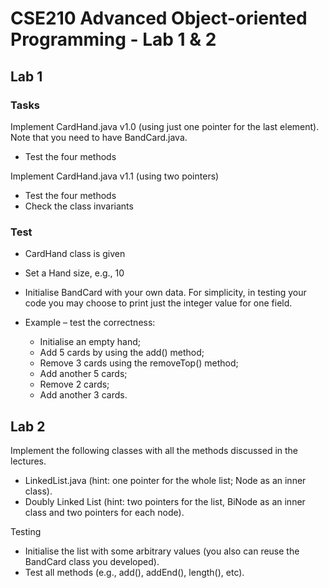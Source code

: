 # CSE210 Advanced Object-oriented Programming - Lab 1 & 2

## Lab 1

### Tasks

Implement CardHand.java v1.0 (using just one pointer for the last element). Note that you need to have BandCard.java.
- Test the four methods

Implement CardHand.java v1.1 (using two pointers)
- Test the four methods
- Check the class invariants

### Test

- CardHand class is given
- Set a Hand size, e.g., 10
- Initialise BandCard with your own data. For simplicity, in testing your code you may choose to print just the integer value for one field.

- Example – test the correctness:
  - Initialise an empty hand;
  - Add 5 cards by using the add() method;
  - Remove 3 cards using the removeTop() method;
  - Add another 5 cards;
  - Remove 2 cards;
  - Add another 3 cards.

## Lab 2

Implement the following classes with all the methods discussed in the lectures.

- LinkedList.java (hint: one pointer for the whole list; Node as an inner class).
- Doubly Linked List (hint: two pointers for the list, BiNode as an inner class and two pointers for each node).

Testing
- Initialise the list with some arbitrary values (you also can reuse the BandCard class you developed).
- Test all methods (e.g., add(), addEnd(), length(), etc).